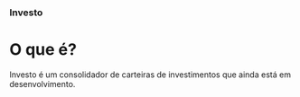### Investo

# O que é?
Investo é um consolidador de carteiras de investimentos que ainda está em desenvolvimento.